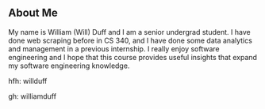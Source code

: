 ## About Me

My name is William (Will) Duff and I am a senior undergrad student.
I have done web scraping before in CS 340, and I have done some data analytics and management in a previous internship.
I really enjoy software engineering and I hope that this course provides useful insights that expand my software engineering knowledge.

hfh: willduff

gh: williamduff
